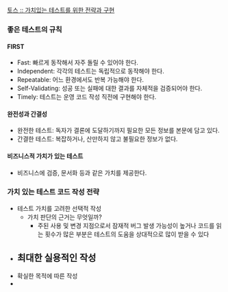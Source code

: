 [토스 :: 가치있는 테스트를 위한 전략과 구현](https://toss.tech/article/test-strategy-server)

### 좋은 테스트의 규칙

#### FIRST
- Fast: 빠르게 동작해서 자주 돌릴 수 있어야 한다.
- Independent: 각각의 테스트는 독립적으로 동작해야 한다.
- Repeatable: 어느 환경에서도 반복 가능해야 한다.
- Self-Validating: 성공 또는 실패에 대한 결과를 자체적을 검증되어야 한다.
- Timely: 테스트는 운영 코드 작성 직전에 구현해야 한다.

#### 완전성과 간결성
- 완전한 테스트: 독자가 결론에 도달하기까지 필요한 모든 정보를 본문에 담고 있다.
- 간결한 테스트: 복잡하거나, 산만하지 않고 불필요한 정보가 없다.

#### 비즈니스적 가치가 있는 테스트
- 비즈니스에 검증, 문서화 등과 같은 가치를 제공한다.


### 가치 있는 테스트 코드 작성 전략

- 테스트 가치를 고려한 선택적 작성
	- 가치 판단의 근거는 무엇일까?
		- 주된 사용 및 변경 지점으로서 잠재적 버그 발생 가능성이 높거나 코드를 읽는 횟수가 많은 부분은 테스트의 도움을 상대적으로 많이 받을 수 있다
- 최대한 실용적인 작성
	- 
- 확실한 목적에 따른 작성
- 